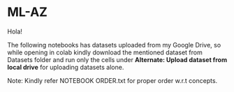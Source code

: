 # ML-AZ
Hola! 

  The following notebooks has datasets uploaded from my Google Drive,
so while opening in colab kindly download the mentioned dataset from 
Datasets folder and run only the cells under **Alternate: Upload dataset from local drive**
for uploading datasets alone.

Note: Kindly refer NOTEBOOK ORDER.txt for proper order w.r.t concepts.

